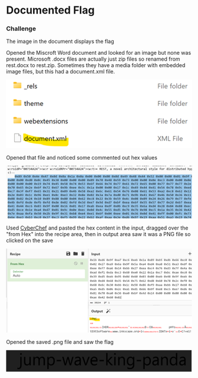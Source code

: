 # Documented Flag

### Challenge
The image in the document displays the flag

Opened the Miscroft Word document and looked for an image but none was present.  Microsoft .docx files are actually just zip files so renamed from rest.docx to rest.zip.  Sometimes they have a media folder with embedded image files, but this had a document.xml file.  

![](documentedFlag1.png)

Opened that file and noticed some commented out hex values

![](documentedFlag2.png)

Used [CyberChef](https://gchq.github.io/CyberChef/) and pasted the hex content in the input, dragged over the "from Hex" into the recipe area, then in output area saw it was a PNG file so clicked on the save  

![](documentedFlag3.png)

Opened the saved .png file and saw the flag

![](documentedFlag4.png)
